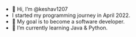 - 👋 Hi, I’m @keshav1207
- I started my programming journey in April 2022.
- 👀 My goal is to become a  software developer. 
- 🌱 I’m currently learning Java & Python.

<!---
keshav1207/keshav1207 is a ✨ special ✨ repository because its `README.md` (this file) appears on your GitHub profile.
You can click the Preview link to take a look at your changes.
--->

